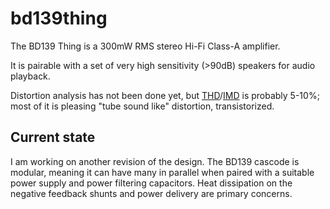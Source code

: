 # bd139thing

The BD139 Thing is a 300mW RMS stereo Hi-Fi Class-A amplifier.

It is pairable with a set of very high sensitivity (>90dB) speakers for audio playback.

Distortion analysis has not been done yet, but [THD][total-harmonic-distortion]/[IMD][intermodulation-distortion] is probably 5-10%; most of it is pleasing "tube sound like" distortion, transistorized.

## Current state

I am working on another revision of the design.
The BD139 cascode is modular, meaning it can have many in parallel when paired with a suitable power supply and power filtering capacitors.
Heat dissipation on the negative feedback shunts and power delivery are primary concerns.

[total-harmonic-distortion]: https://en.wikipedia.org/wiki/Total_harmonic_distortion
[intermodulation-distortion]: https://en.wikipedia.org/wiki/Intermodulation
